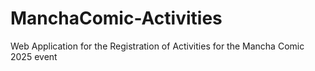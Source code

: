 # ManchaComic-Activities
Web Application for the Registration of Activities for the Mancha Comic 2025 event
